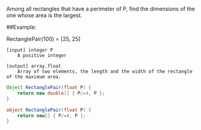 Among all rectangles that have a perimeter of P, find the dimensions of the one whose area is the largest.

##Example:

RectanglePair(100) = [25, 25]

    [input] integer P
        A positive integer

    [output] array.float
        Array of two elements, the length and the width of the rectangle of the maximum area.












```java
Object RectanglePair(float P) {
    return new double[] { P/=4, P };
}
```

```csharp
object RectanglePair(float P) {
    return new[] { P/=4, P };
}
```
